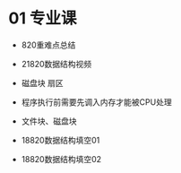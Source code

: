 # 01 专业课

 * 820重难点总结
  
 * 21820数据结构视频
  
 * 磁盘块 扇区
  
 * 程序执行前需要先调入内存才能被CPU处理
  
 * 文件块、磁盘块
  
 * 18820数据结构填空01
  
 * 18820数据结构填空02
  
  
